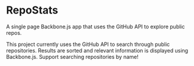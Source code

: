 # RepoStats
A single page Backbone.js app that uses the GitHub API to explore public repos.

This project currently uses the GitHub API to search through public repositories.
Results are sorted and relevant information is displayed using Backbone.js.
Support searching repositories by name!
